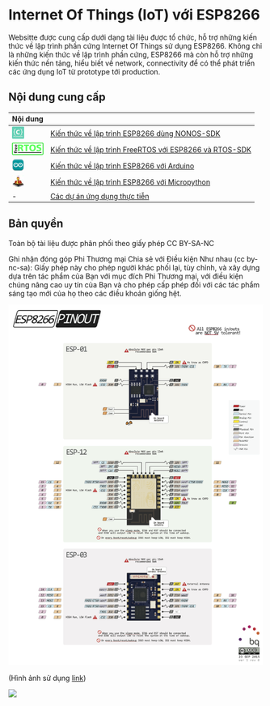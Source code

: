 # Internet Of Things (IoT) với ESP8266

Websitte được cung cấp dưới dạng tài liệu được tổ chức, hỗ trợ những kiến thức về lập trình phần cứng Internet Of Things sử dụng ESP8266. Không chỉ là những kiến thức về lập trình phần cứng, ESP8266 mà còn hỗ trợ những kiến thức nền tảng, hiểu biết về network, connectivity để có thể phát triển các ứng dụng IoT từ prototype tới production.

## Nội dung cung cấp

| Nội dung        |                |
|--------------------------------|-----------------------------------------------------------------------------------------|
| ![](images/logo-c.png)         | [Kiến thức về lập trình ESP8266 dùng NONOS-SDK](nonos-sdk/nonos-sdk.md)                 |
| ![](images/logo-freertos.png)  | [Kiến thức về lập trình FreeRTOS với ESP8266 và RTOS-SDK](freertos-sdk/freertos-sdk.md) |
|  ![](images/logo-arduino.png)  | [Kiến thức về lập trình ESP8266 với Arduino](arduino/arduino.md)                        |
| ![](images/logo-upy.jpeg)      | [Kiến thức về lập trình ESP8266 với Micropython](micropython/micropython.md)            |
| -                              |  [Các dự án ứng dụng thực tiễn](projects/list.md)                                       |
## Bản quyền

Toàn bộ tài liệu được phân phối theo giấy phép CC BY-SA-NC

Ghi nhận đóng góp Phi Thương mại Chia sẻ với Điều kiện Như nhau (cc by-nc-sa):
Giấy phép này cho phép người khác phối lại, tùy chỉnh, và xây dựng dựa trên tác phẩm của Bạn với mục đích Phi Thương mại, với điều kiện chúng nâng cao uy tín của Bạn và cho phép cấp phép đối với các tác phẩm sáng tạo mới của họ theo các điều khoản giống hệt.

![Pinout](./introduction/images/ESP_Pinout_01_big.png)

(Hình ảnh sử dụng [link](http://www.pighixxx.com/test/2015/09/esp8266-pinout))

![](https://mirrors.creativecommons.org/presskit/buttons/88x31/svg/by-nc-sa.eu.svg)


